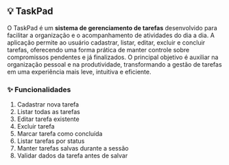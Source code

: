 ## 💡 TaskPad

O TaskPad é um **sistema de gerenciamento de tarefas** desenvolvido para facilitar a organização e o acompanhamento de atividades do dia a dia. A aplicação permite ao usuário cadastrar, listar, editar, excluir e concluir tarefas, oferecendo uma forma prática de manter controle sobre compromissos pendentes e já finalizados. O principal objetivo é auxiliar na organização pessoal e na produtividade, transformando a gestão de tarefas em uma experiência mais leve, intuitiva e eficiente.

### ✨ Funcionalidades

1. Cadastrar nova tarefa
2. Listar todas as tarefas
3. Editar tarefa existente
4. Excluir tarefa
5. Marcar tarefa como concluída
6. Listar tarefas por status
7. Manter tarefas salvas durante a sessão
8. Validar dados da tarefa antes de salvar
